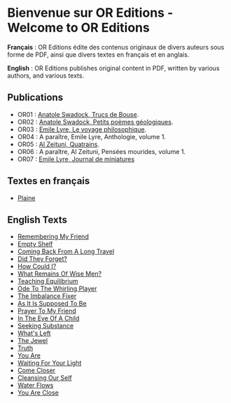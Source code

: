 # Bienvenue sur OR Editions - Welcome to OR Editions

**Français** : OR Editions édite des contenus originaux de divers auteurs sous forme de PDF, ainsi que divers textes en français et en anglais.

**English** : OR Editions publishes original content in PDF, written by various authors, and various texts.

## Publications

* OR01 : [Anatole Swadock, Trucs de Bouse](pages/OR01.md).
* OR02 : [Anatole Swadock, Petits poèmes géologiques](pages/OR02.md).
* OR03 : [Emile Lyre, Le voyage philosophique](pages/OR03.md).
* OR04 : A paraître, Emile Lyre, Anthologie, volume 1.
* OR05 : [Al Zeituni, Quatrains](pages/OR05.md).
* OR06 : A paraître, Al Zeituni, Pensées mourides, volume 1.
* OR07 : [Emile Lyre, Journal de miniatures](pages/OR07.md)

## Textes en français

* [Plaine](textes/plaine.md)

## English Texts

* [Remembering My Friend](texts/20190821.md)
* [Empty Shelf](texts/20190720.md)
* [Coming Back From A Long Travel](texts/20190608.md)
* [Did They Forget?](texts/20171125.md)
* [How Could I?](texts/20170827.md)
* [What Remains Of Wise Men?](texts/20161220.md)
* [Teaching Equilibrium](texts/20161203.md)
* [Ode To The Whirling Player](texts/20161126.md)
* [The Imbalance Fixer](texts/20161116.md)
* [As It Is Supposed To Be](texts/20160810.md)
* [Prayer To My Friend](texts/20160704.md)
* [In The Eye Of A Child](texts/20160613.md)
* [Seeking Substance](texts/20160418.md)
* [What's Left](texts/2015.md)
* [The Jewel](texts/20141231.md)
* [Truth](texts/20141202.md)
* [You Are](texts/201411.md)
* [Waiting For Your Light](texts/201408.md)
* [Come Closer](texts/201407.md)
* [Cleansing Our Self](texts/201406.md)
* [Water Flows](texts/201403.md)
* [You Are Close](texts/20140206.md)

